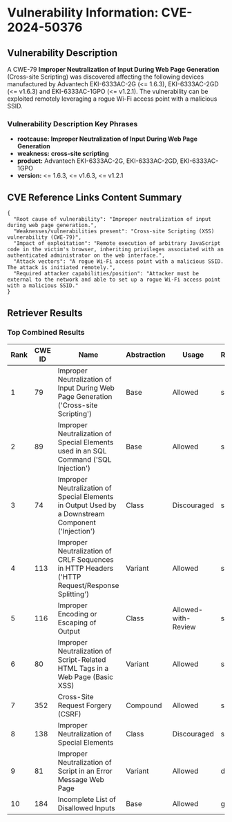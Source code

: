 # Vulnerability Information: CVE-2024-50376

## Vulnerability Description
A CWE-79 **Improper Neutralization of Input During Web Page Generation** (Cross-site Scripting) was discovered affecting the following devices manufactured by Advantech EKI-6333AC-2G (<= 1.6.3), EKI-6333AC-2GD (<= v1.6.3) and EKI-6333AC-1GPO (<= v1.2.1). The vulnerability can be exploited remotely leveraging a rogue Wi-Fi access point with a malicious SSID.

### Vulnerability Description Key Phrases
- **rootcause:** **Improper Neutralization of Input During Web Page Generation**
- **weakness:** **cross-site scripting**
- **product:** Advantech EKI-6333AC-2G, EKI-6333AC-2GD, EKI-6333AC-1GPO
- **version:** <= 1.6.3, <= v1.6.3, <= v1.2.1

## CVE Reference Links Content Summary
```
{
  "Root cause of vulnerability": "Improper neutralization of input during web page generation.",
  "Weaknesses/vulnerabilities present": "Cross-site Scripting (XSS) vulnerability (CWE-79)",
  "Impact of exploitation": "Remote execution of arbitrary JavaScript code in the victim's browser, inheriting privileges associated with an authenticated administrator on the web interface.",
  "Attack vectors": "A rogue Wi-Fi access point with a malicious SSID. The attack is initiated remotely.",
  "Required attacker capabilities/position": "Attacker must be external to the network and able to set up a rogue Wi-Fi access point with a malicious SSID."
}
```

## Retriever Results

### Top Combined Results

| Rank | CWE ID | Name | Abstraction | Usage  | Retrievers | Individual Scores |
|------|--------|------|-------------|-------|------------|-------------------|
| 1 | 79 | Improper Neutralization of Input During Web Page Generation ('Cross-site Scripting') | Base | Allowed | sparse | 0.347 |
| 2 | 89 | Improper Neutralization of Special Elements used in an SQL Command ('SQL Injection') | Base | Allowed | sparse | 0.317 |
| 3 | 74 | Improper Neutralization of Special Elements in Output Used by a Downstream Component ('Injection') | Class | Discouraged | sparse | 0.305 |
| 4 | 113 | Improper Neutralization of CRLF Sequences in HTTP Headers ('HTTP Request/Response Splitting') | Variant | Allowed | sparse | 0.298 |
| 5 | 116 | Improper Encoding or Escaping of Output | Class | Allowed-with-Review | sparse | 0.287 |
| 6 | 80 | Improper Neutralization of Script-Related HTML Tags in a Web Page (Basic XSS) | Variant | Allowed | sparse | 0.286 |
| 7 | 352 | Cross-Site Request Forgery (CSRF) | Compound | Allowed | sparse | 0.283 |
| 8 | 138 | Improper Neutralization of Special Elements | Class | Discouraged | sparse | 0.276 |
| 9 | 81 | Improper Neutralization of Script in an Error Message Web Page | Variant | Allowed | dense | 0.691 |
| 10 | 184 | Incomplete List of Disallowed Inputs | Base | Allowed | graph | 0.002 |

